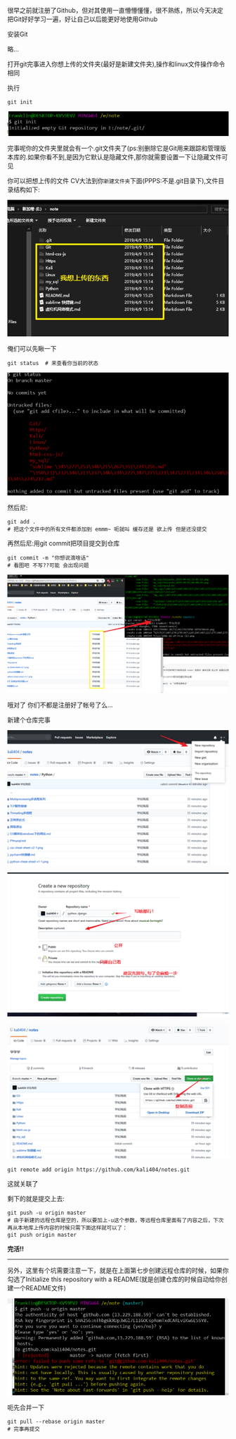 很早之前就注册了Github，但对其使用一直懵懵懂懂，很不熟练，所以今天决定把Git好好学习一遍，好让自己以后能更好地使用Github

安装Git

略...

打开git完事进入你想上传的文件夹(最好是新建文件夹),操作和linux文件操作命令相同

执行

```git
git init
```

![..1554794920884](../imgs/1554794920884.png)

完事呢你的文件夹里就会有一个.git文件夹了(ps:别删除它是Git用来跟踪和管理版本库的.如果你看不到,是因为它默认是隐藏文件,那你就需要设置一下让隐藏文件可见

你可以把想上传的文件 CV大法到你`新建文件夹`下面(PPPS:不是.git目录下),文件目录结构如下:

![..1554795448943](../imgs/1554795448943.png)

俺们可以先瞅一下

```git
git status  # 来查看你当前的状态
```

![..1554795582503](../imgs/1554795582503.png)

然后尼:

```
git add .
# 把这个文件中的所有文件都添加到 emmm~ 呃就叫 缓存还是 欲上传 但是还没提交
```

再然后尼:用git commit把项目提交到仓库

```
git commit -m "你想说滴啥话"
# 看图吧 不写??可能 会出现问题
```

![..1554795988768](../imgs/1554795988768.png)

哦对了 你们不都是注册好了帐号了么...

新建个仓库完事

![..1554796224705](../imgs/1554796224705.png)

![..1554796438919](../imgs/1554796438919.png)

![..1554796530009](../imgs/1554796530009.png)

```
git remote add origin https://github.com/kali404/notes.git
```

这就关联了

剩下的就是提交上去:

```
git push -u origin master
# 由于新建的远程仓库是空的，所以要加上-u这个参数，等远程仓库里面有了内容之后，下次再从本地库上传内容的时候只需下面这样就可以了：
git push origin master
```

**完活!!**

------------------------

另外，这里有个坑需要注意一下，就是在上面第七步创建远程仓库的时候，如果你勾选了Initialize this repository with a README(就是创建仓库的时候自动给你创建一个README文件)

![..1554796929026](../imgs/1554796929026.png)

呃先合并一下

```
git pull --rebase origin master
# 完事再提交
```

